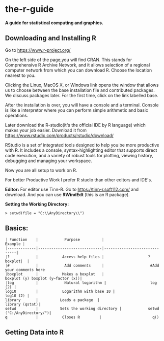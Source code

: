 # the-r-guide
**A guide for statistical computing and graphics.**

## Downloading and Installing R ##
 Go to https://www.r-project.org/
 
 On the left side of the page,you will find CRAN.
 This stands for Comprehensive R Archive Network, and it allows selection of a regional computer network from which you can download R.
 Choose the location nearest to you. 
 
 Clicking the Linux, MacOS X, or Windows link opens the window that allows us to choose between the base installation file and contributed packages. We discuss packages later. For the first time, click on the link labelled base.
 
 After the installation is over, you will have a console and a terminal. Console is like a interpretor where you can perform simple arithmetic and basic operations.
 
 Later download the R-studio(it's the official IDE by R language) which makes your job easier. Download it from https://www.rstudio.com/products/rstudio/download/ <br>
 
 RStudio is a set of integrated tools designed to help you be more productive with R. It includes a console, syntax-highlighting editor that supports direct code execution, and a variety of robust tools for plotting, viewing history, debugging and managing your workspace.<br>
 
 Now you are all setup to work on R.
 
 For better Productive Work I prefer R studio than other editors and IDE's.
 
 **Editor:**
 For editor use  Tinn-R. Go to https://tinn-r.soft112.com/ and download. And you can use **RWindEdt** (this is an R package).
 
**Setting the Working Directory:** <br>
```
> setwd(file = "C:\\AnyDirectory\\")
```
## Basics:
```
| Function    |            Purpose          |                      Example |
|-------------|-----------------------------|------------------------------|
|?            |           Access help files |                    ?boxplot|  |
|#            |            Add comments     |                     #Add your comments here
|boxplot      |           Makes a boxplot   |                    boxplot (y) boxplot (y~factor (x))|
|log          |            Natural logarithm |                    log (2) |
log10         |           Logarithm with base 10 |                log10 (2) |
library       |          Loads a package  |                      library (qstat)|
setwd         |          Sets the working directory |            setwd ("C:/AnyDirectory/")|
q             |           Closes R         |                       q()
```

## Getting Data into R ##
